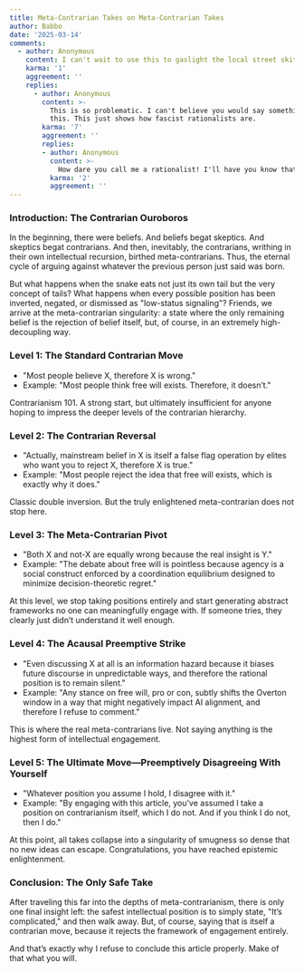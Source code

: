 ```yaml
---
title: Meta-Contrarian Takes on Meta-Contrarian Takes
author: Babbo
date: '2025-03-14'
comments:
  - author: Anonymous
    content: I can't wait to use this to gaslight the local street skitzo!
    karma: '1'
    aggreement: ''
    replies:
      - author: Anonymous
        content: >-
          This is so problematic. I can't believe you would say something like
          this. This just shows how fascist rationalists are.
        karma: '7'
        aggreement: ''
        replies:
        - author: Anonymous
          content: >-
            How dare you call me a rationalist! I'll have you know that I'm probably even wronger than you!
          karma: '2'
          aggreement: ''
---
```


### Introduction: The Contrarian Ouroboros

In the beginning, there were beliefs. And beliefs begat skeptics. And skeptics begat contrarians. And then, inevitably, the contrarians, writhing in their own intellectual recursion, birthed meta-contrarians. Thus, the eternal cycle of arguing against whatever the previous person just said was born.

But what happens when the snake eats not just its own tail but the very concept of tails? What happens when every possible position has been inverted, negated, or dismissed as "low-status signaling"? Friends, we arrive at the meta-contrarian singularity: a state where the only remaining belief is the rejection of belief itself, but, of course, in an extremely high-decoupling way.

### Level 1: The Standard Contrarian Move

*   "Most people believe X, therefore X is wrong."
*   Example: "Most people think free will exists. Therefore, it doesn’t."

Contrarianism 101. A strong start, but ultimately insufficient for anyone hoping to impress the deeper levels of the contrarian hierarchy.

### Level 2: The Contrarian Reversal

*   "Actually, mainstream belief in X is itself a false flag operation by elites who want you to reject X, therefore X is true."
*   Example: "Most people reject the idea that free will exists, which is exactly why it does."

Classic double inversion. But the truly enlightened meta-contrarian does not stop here.

### Level 3: The Meta-Contrarian Pivot

*   "Both X and not-X are equally wrong because the real insight is Y."
*   Example: "The debate about free will is pointless because agency is a social construct enforced by a coordination equilibrium designed to minimize decision-theoretic regret."

At this level, we stop taking positions entirely and start generating abstract frameworks no one can meaningfully engage with. If someone tries, they clearly just didn’t understand it well enough.

### Level 4: The Acausal Preemptive Strike

*   "Even discussing X at all is an information hazard because it biases future discourse in unpredictable ways, and therefore the rational position is to remain silent."
*   Example: "Any stance on free will, pro or con, subtly shifts the Overton window in a way that might negatively impact AI alignment, and therefore I refuse to comment."

This is where the real meta-contrarians live. Not saying anything is the highest form of intellectual engagement.

### Level 5: The Ultimate Move—Preemptively Disagreeing With Yourself

*   "Whatever position you assume I hold, I disagree with it."
*   Example: "By engaging with this article, you’ve assumed I take a position on contrarianism itself, which I do not. And if you think I do not, then I do."

At this point, all takes collapse into a singularity of smugness so dense that no new ideas can escape. Congratulations, you have reached epistemic enlightenment.

### Conclusion: The Only Safe Take

After traveling this far into the depths of meta-contrarianism, there is only one final insight left: the safest intellectual position is to simply state, "It’s complicated," and then walk away. But, of course, saying that is itself a contrarian move, because it rejects the framework of engagement entirely.

And that’s exactly why I refuse to conclude this article properly. Make of that what you will.